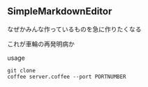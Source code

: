 SimpleMarkdownEditor
---

なぜかみんな作っているものを急に作りたくなる

これが車輪の再発明病か

usage

    git clone
    coffee server.coffee --port PORTNUMBER
